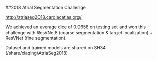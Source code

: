 ##2018 Atrial Segmentation Challenge

http://atriaseg2018.cardiacatlas.org/

We achieved an average dice of 0.9658 on testing set and won this challenge with ResVNet8 (coarse segmentation & target localization) + ResVNet (fine segmentation).

Dataset and trained models are shared on SH34 (/share/xiaqing/AtriaSeg2018) 

